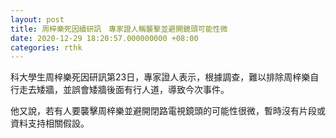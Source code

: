 ```yaml
---
layout: post
title: 周梓樂死因續研訊　專家證人稱襲擊並避開鏡頭可能性微
date: 2020-12-29 18:20:57.000000000 +08:00
categories: rthk
---
```


科大學生周梓樂死因研訊第23日，專家證人表示，根據調查，難以排除周梓樂自行走去矮牆，並誤會矮牆後面有行人道，導致今次事件。

他又說，若有人要襲擊周梓樂並避開閉路電視鏡頭的可能性很微，暫時沒有片段或資料支持相關假設。
